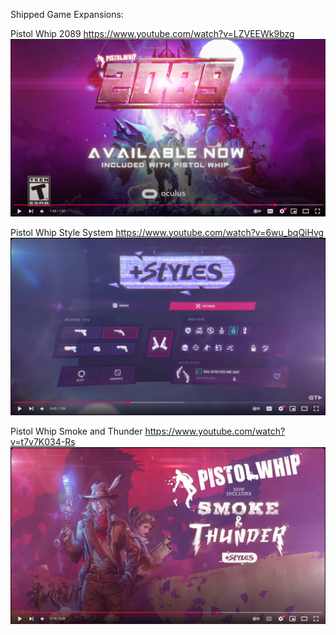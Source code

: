 Shipped Game Expansions:  

Pistol Whip 2089
https://www.youtube.com/watch?v=LZVEEWk9bzg
[![IMAGE ALT TEXT](images/2089-title.PNG)](https://www.youtube.com/watch?v=LZVEEWk9bzg "Pistol Whip 2089")

Pistol Whip Style System
https://www.youtube.com/watch?v=6wu_bqQiHvg
[![IMAGE ALT TEXT](images/styles-2.PNG)](http://www.youtube.com/watch?v=YOUTUBE_VIDEO_ID_HERE "Pistol Whip Style System")

Pistol Whip Smoke and Thunder
https://www.youtube.com/watch?v=t7v7K034-Rs
[![IMAGE ALT TEXT](images/smoke-and-thunder-screenshot.PNG)](http://www.youtube.com/watch?v=YOUTUBE_VIDEO_ID_HERE "Video Title")
